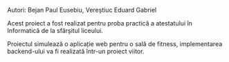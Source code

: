 Autori: Bejan Paul Eusebiu, Vereștiuc Eduard Gabriel

Acest proiect a fost realizat pentru proba practică a atestatului în Informatică de la sfârșitul liceului.

Proiectul simulează o aplicație web pentru o sală de fitness, implementarea backend-ului va fi realizată într-un proiect viitor.